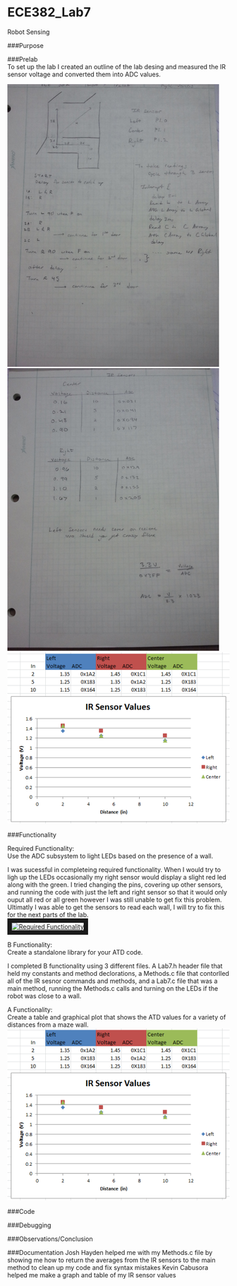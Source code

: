 ECE382_Lab7
===========
Robot Sensing

###Purpose   

###Prelab   
To set up the lab I created an outline of the lab desing and measured the IR sensor voltage and converted them into ADC values.   

![Pg 1](https://github.com/KyleJonas/ECE382/blob/master/Lab%207/Images/2014-12-03%2013.51.47.jpg "Pg 1")   
![Pg 2](https://github.com/KyleJonas/ECE382/blob/master/Lab%207/Images/2014-12-03%2013.52.04.jpg "Pg 2")   
![IR Table](https://github.com/KyleJonas/ECE382/blob/master/Lab%207/Images/IR.PNG "IR Table")   

###Functionality

Required Functionality:   
Use the ADC subsystem to light LEDs based on the presence of a wall.   

I was sucessful in completeing required functionality. When I would try to ligh up the LEDs occasionally my right sensor would display a slight red led along with the green. I tried changing the pins, covering up other sensors, and running the code with just the left and right sensor so that it would only ouput all red or all green however I was still unable to get fix this problem. Ultimatly I was able to get the sensors to read each wall, I will try to fix this for the next parts of the lab.   
<a href="http://www.youtube.com/watch?feature=player_embedded&v=LmoOwsTxcB4
" target="_blank"><img src="http://img.youtube.com/vi/LmoOwsTxcB4/0.jpg" 
alt="Required Functionality" width="240" height="180" border="10" /></a>  

B Functionality:   
Create a standalone library for your ATD code.   

I completed B functionality using 3 different files. A Lab7.h header file that held my constants and method declorations, a Methods.c file that contorlled all of the IR sesnor commands and methods, and a Lab7.c file that was a main method, running the Methods.c calls and turning on the LEDs if the robot was close to a wall.

A Functionality:   
Create a table and graphical plot that shows the ATD values for a variety of distances from a maze wall.   
![IR Table](https://github.com/KyleJonas/ECE382/blob/master/Lab%207/Images/IR.PNG "IR Table")  

###Code

###Debugging

###Observations/Conclusion

###Documentation
Josh Hayden helped me with my Methods.c file by showing me how to return the averages from the IR sensors to the main method to clean up my code and fix syntax mistakes
Kevin Cabusora helped me make a graph and table of my IR sensor values
